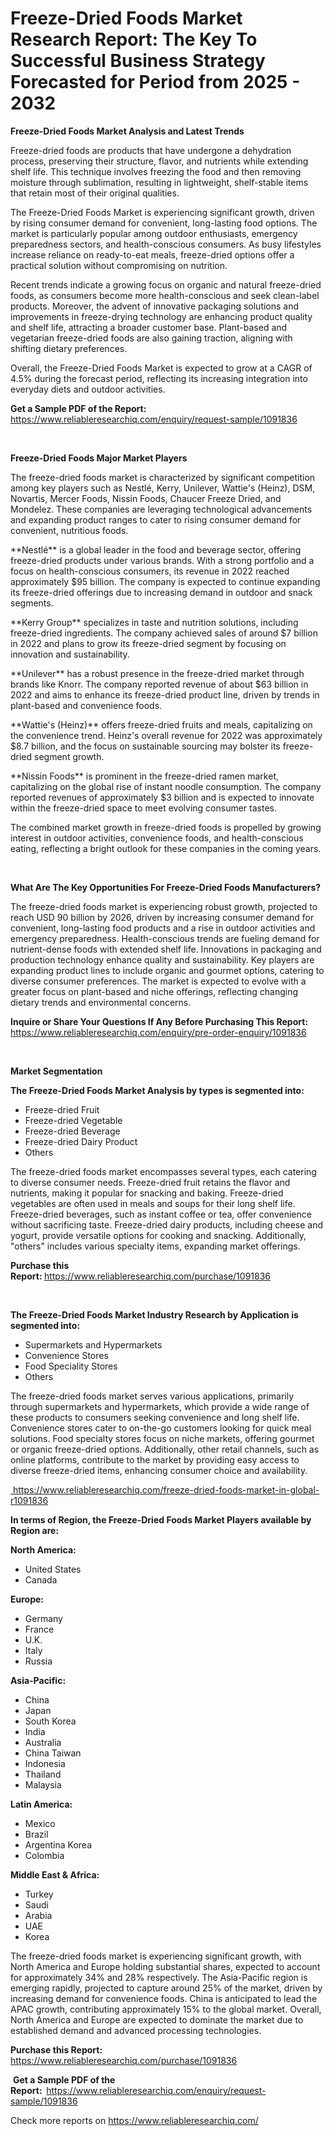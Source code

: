 <p><h1>Freeze-Dried Foods Market Research Report: The Key To Successful Business Strategy Forecasted for Period from 2025 - 2032</h1></p><p><strong>Freeze-Dried Foods Market Analysis and Latest Trends</strong></p>
<p><p>Freeze-dried foods are products that have undergone a dehydration process, preserving their structure, flavor, and nutrients while extending shelf life. This technique involves freezing the food and then removing moisture through sublimation, resulting in lightweight, shelf-stable items that retain most of their original qualities.</p><p>The Freeze-Dried Foods Market is experiencing significant growth, driven by rising consumer demand for convenient, long-lasting food options. The market is particularly popular among outdoor enthusiasts, emergency preparedness sectors, and health-conscious consumers. As busy lifestyles increase reliance on ready-to-eat meals, freeze-dried options offer a practical solution without compromising on nutrition.</p><p>Recent trends indicate a growing focus on organic and natural freeze-dried foods, as consumers become more health-conscious and seek clean-label products. Moreover, the advent of innovative packaging solutions and improvements in freeze-drying technology are enhancing product quality and shelf life, attracting a broader customer base. Plant-based and vegetarian freeze-dried foods are also gaining traction, aligning with shifting dietary preferences.</p><p>Overall, the Freeze-Dried Foods Market is expected to grow at a CAGR of 4.5% during the forecast period, reflecting its increasing integration into everyday diets and outdoor activities.</p></p>
<p><strong>Get a Sample PDF of the Report:&nbsp;</strong> <a href="https://www.reliableresearchiq.com/enquiry/request-sample/1091836?utm_campaign=103&utm_medium=2&utm_source=Github&utm_content=ia&utm_term=10012025&utm_id=freeze-dried-foods">https://www.reliableresearchiq.com/enquiry/request-sample/1091836</a></p>
<p>&nbsp;</p>
<p><strong>Freeze-Dried Foods Major Market Players</strong></p>
<p><p>The freeze-dried foods market is characterized by significant competition among key players such as Nestlé, Kerry, Unilever, Wattie's (Heinz), DSM, Novartis, Mercer Foods, Nissin Foods, Chaucer Freeze Dried, and Mondelez. These companies are leveraging technological advancements and expanding product ranges to cater to rising consumer demand for convenient, nutritious foods.</p><p>**Nestlé** is a global leader in the food and beverage sector, offering freeze-dried products under various brands. With a strong portfolio and a focus on health-conscious consumers, its revenue in 2022 reached approximately $95 billion. The company is expected to continue expanding its freeze-dried offerings due to increasing demand in outdoor and snack segments.</p><p>**Kerry Group** specializes in taste and nutrition solutions, including freeze-dried ingredients. The company achieved sales of around $7 billion in 2022 and plans to grow its freeze-dried segment by focusing on innovation and sustainability.</p><p>**Unilever** has a robust presence in the freeze-dried market through brands like Knorr. The company reported revenue of about $63 billion in 2022 and aims to enhance its freeze-dried product line, driven by trends in plant-based and convenience foods.</p><p>**Wattie's (Heinz)** offers freeze-dried fruits and meals, capitalizing on the convenience trend. Heinz's overall revenue for 2022 was approximately $8.7 billion, and the focus on sustainable sourcing may bolster its freeze-dried segment growth.</p><p>**Nissin Foods** is prominent in the freeze-dried ramen market, capitalizing on the global rise of instant noodle consumption. The company reported revenues of approximately $3 billion and is expected to innovate within the freeze-dried space to meet evolving consumer tastes.</p><p>The combined market growth in freeze-dried foods is propelled by growing interest in outdoor activities, convenience foods, and health-conscious eating, reflecting a bright outlook for these companies in the coming years.</p></p>
<p>&nbsp;</p>
<p><strong>What Are The Key Opportunities For Freeze-Dried Foods Manufacturers?</strong></p>
<p><p>The freeze-dried foods market is experiencing robust growth, projected to reach USD 90 billion by 2026, driven by increasing consumer demand for convenient, long-lasting food products and a rise in outdoor activities and emergency preparedness. Health-conscious trends are fueling demand for nutrient-dense foods with extended shelf life. Innovations in packaging and production technology enhance quality and sustainability. Key players are expanding product lines to include organic and gourmet options, catering to diverse consumer preferences. The market is expected to evolve with a greater focus on plant-based and niche offerings, reflecting changing dietary trends and environmental concerns.</p></p>
<p><strong>Inquire or Share Your Questions If Any Before Purchasing This Report:</strong> <a href="https://www.reliableresearchiq.com/enquiry/pre-order-enquiry/1091836?utm_campaign=103&utm_medium=2&utm_source=Github&utm_content=ia&utm_term=10012025&utm_id=freeze-dried-foods">https://www.reliableresearchiq.com/enquiry/pre-order-enquiry/1091836</a></p>
<p>&nbsp;</p>
<p><strong>Market Segmentation</strong></p>
<p><strong>The Freeze-Dried Foods Market Analysis by types is segmented into:</strong></p>
<p><ul><li>Freeze-dried Fruit</li><li>Freeze-dried Vegetable</li><li>Freeze-dried Beverage</li><li>Freeze-dried Dairy Product</li><li>Others</li></ul></p>
<p><p>The freeze-dried foods market encompasses several types, each catering to diverse consumer needs. Freeze-dried fruit retains the flavor and nutrients, making it popular for snacking and baking. Freeze-dried vegetables are often used in meals and soups for their long shelf life. Freeze-dried beverages, such as instant coffee or tea, offer convenience without sacrificing taste. Freeze-dried dairy products, including cheese and yogurt, provide versatile options for cooking and snacking. Additionally, "others" includes various specialty items, expanding market offerings.</p></p>
<p><strong>Purchase this Report:&nbsp;</strong><a href="https://www.reliableresearchiq.com/purchase/1091836?utm_campaign=103&utm_medium=2&utm_source=Github&utm_content=ia&utm_term=10012025&utm_id=freeze-dried-foods">https://www.reliableresearchiq.com/purchase/1091836</a></p>
<p>&nbsp;</p>
<p><strong>The Freeze-Dried Foods Market Industry Research by Application is segmented into:</strong></p>
<p><ul><li>Supermarkets and Hypermarkets</li><li>Convenience Stores</li><li>Food Speciality Stores</li><li>Others</li></ul></p>
<p><p>The freeze-dried foods market serves various applications, primarily through supermarkets and hypermarkets, which provide a wide range of these products to consumers seeking convenience and long shelf life. Convenience stores cater to on-the-go customers looking for quick meal solutions. Food specialty stores focus on niche markets, offering gourmet or organic freeze-dried options. Additionally, other retail channels, such as online platforms, contribute to the market by providing easy access to diverse freeze-dried items, enhancing consumer choice and availability.</p></p>
<p><a href="https://www.reliableresearchiq.com/freeze-dried-foods-market-in-global-r1091836?utm_campaign=103&utm_medium=2&utm_source=Github&utm_content=ia&utm_term=10012025&utm_id=freeze-dried-foods">&nbsp;https://www.reliableresearchiq.com/freeze-dried-foods-market-in-global-r1091836</a></p>
<p><strong>In terms of Region, the Freeze-Dried Foods Market Players available by Region are:</strong></p>
<p>
    <p> <strong> North America: </strong>
        <ul>
            <li>United States</li>
            <li>Canada</li>
        </ul>
        </p> 
    <p> <strong> Europe: </strong>
        <ul>
            <li>Germany</li>
            <li>France</li>
            <li>U.K.</li>
            <li>Italy</li>
            <li>Russia</li>
        </ul>
        </p> 
    <p> <strong> Asia-Pacific: </strong>
        <ul>
            <li>China</li>
            <li>Japan</li>
            <li>South Korea</li>
            <li>India</li>
            <li>Australia</li>
            <li>China Taiwan</li>
            <li>Indonesia</li>
            <li>Thailand</li>
            <li>Malaysia</li>
        </ul>
        </p> 
    <p> <strong> Latin America: </strong>
        <ul>
            <li>Mexico</li>
            <li>Brazil</li>
            <li>Argentina Korea</li>
            <li>Colombia</li>
        </ul>
        </p> 
    <p> <strong> Middle East & Africa: </strong>
        <ul>
            <li>Turkey</li>
            <li>Saudi</li>
            <li>Arabia</li>
            <li>UAE</li>
            <li>Korea</li>
        </ul>
    </p>
    </p>
<p><p>The freeze-dried foods market is experiencing significant growth, with North America and Europe holding substantial shares, expected to account for approximately 34% and 28% respectively. The Asia-Pacific region is emerging rapidly, projected to capture around 25% of the market, driven by increasing demand for convenience foods. China is anticipated to lead the APAC growth, contributing approximately 15% to the global market. Overall, North America and Europe are expected to dominate the market due to established demand and advanced processing technologies.</p></p>
<p><strong>Purchase this Report: </strong><a href="https://www.reliableresearchiq.com/purchase/1091836?utm_campaign=103&utm_medium=2&utm_source=Github&utm_content=ia&utm_term=10012025&utm_id=freeze-dried-foods">https://www.reliableresearchiq.com/purchase/1091836</a></p>
<p>&nbsp;<strong>Get a Sample PDF of the Report:&nbsp;&nbsp;</strong><a href="https://www.reliableresearchiq.com/enquiry/request-sample/1091836?utm_campaign=103&utm_medium=2&utm_source=Github&utm_content=ia&utm_term=10012025&utm_id=freeze-dried-foods">https://www.reliableresearchiq.com/enquiry/request-sample/1091836</a></p>
<p><strong></strong></p>
<p>Check more reports on <a href="https://www.reliableresearchiq.com/?utm_campaign=103&utm_medium=2&utm_source=Github&utm_content=ia&utm_term=10012025&utm_id=freeze-dried-foods">https://www.reliableresearchiq.com/</a></p>